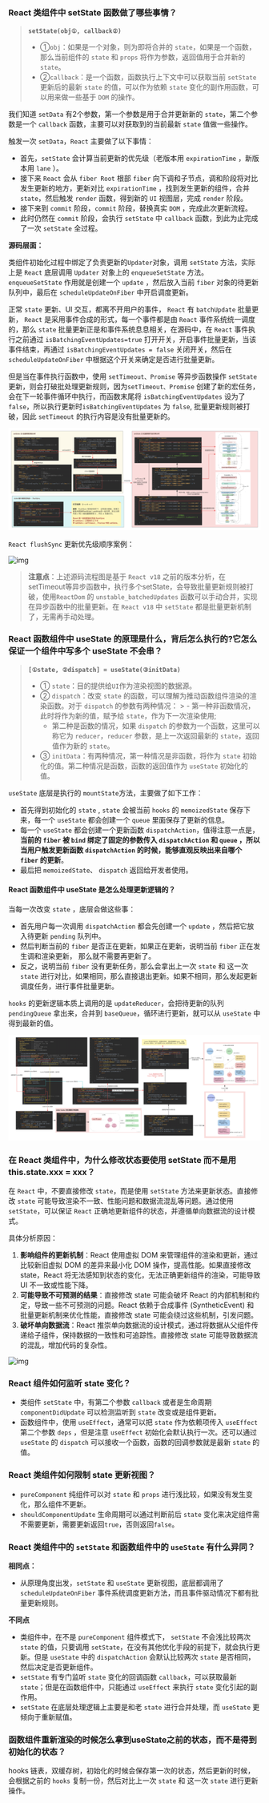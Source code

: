 ### React 类组件中 setState 函数做了哪些事情？

> **`setState(obj①, callback②)`**
>
> -  ①`obj`：如果是一个对象，则为即将合并的 `state`，如果是一个函数，那么当前组件的 `state` 和 `props` 将作为参数，返回值用于合并新的 `state`。
> -  ②`callback`：是一个函数，函数执行上下文中可以获取当前 `setState` 更新后的最新 `state` 的值，可以作为依赖 `state` 变化的副作用函数，可以用来做一些基于 `DOM` 的操作。

我们知道 `setData` 有2个参数，第一个参数是用于合并更新新的 `state`，第二个参数是一个 `callback` 函数，主要可以对获取到的当前最新 `state` 值做一些操作。

触发一次 `setData`，`React` 主要做了以下事情：

- 首先，`setState` 会计算当前更新的优先级（老版本用 `expirationTime` ，新版本用 `lane` ）。
- 接下来 `React` 会从 `fiber Root` 根部 `fiber` 向下调和子节点，调和阶段将对比发生更新的地方，更新对比 `expirationTime` ，找到发生更新的组件，合并 `state`，然后触发 `render` 函数，得到新的 `UI` 视图层，完成 `render` 阶段。
- 接下来到 `commit` 阶段，`commit` 阶段，替换真实 `DOM` ，完成此次更新流程。
- 此时仍然在 `commit` 阶段，会执行 `setState` 中 `callback` 函数，到此为止完成了一次 `setState` 全过程。

**源码层面：**

类组件初始化过程中绑定了负责更新的`Updater`对象，调用 `setState` 方法，实际上是 `React` 底层调用 `Updater` 对象上的 `enqueueSetState` 方法。 `enqueueSetState` 作用就是创建一个 `update` ，然后放入当前 `fiber` 对象的待更新队列中，最后在 `scheduleUpdateOnFiber` 中开启调度更新。

正常 `state` 更新、UI 交互，都离不开用户的事件， `React` 有 `batchUpdate` 批量更新， `React` 是采用事件合成的形式，每一个事件都是由 `React` 事件系统统一调度的，那么 `state` 批量更新正是和事件系统息息相关，在源码中，在 `React` 事件执行之前通过 `isBatchingEventUpdates=true` 打开开关，开启事件批量更新，当该事件结束，再通过 `isBatchingEventUpdates = false` 关闭开关，然后在 `scheduleUpdateOnFiber` 中根据这个开关来确定是否进行批量更新。

但是当在事件执行函数中，使用 `setTimeout、Promise` 等异步函数操作 `setState` 更新，则会打破批处理更新规则，因为`setTimeout、Promise` 创建了新的宏任务，会在下一轮事件循环中执行，而函数末尾将 `isBatchingEventUpdates` 设为了 `false`，所以执行更新时`isBatchingEventUpdates` 为 `false`, 批量更新规则被打破，因此 `setTimeout` 的执行内容是没有批量更新的。

[//]: # (![setData 更新原理]&#40;https://p.ipic.vip/eglis5.png&#41;)

<img src="image/class-state.png">

`React flushSync` 更新优先级顺序案例：

![img](https://p.ipic.vip/2jjnvy.jpg)


> **注意点**：上述源码流程图是基于 `React v18` 之前的版本分析，在setTimeout等异步函数中，执行多个setState，会导致批量更新规则被打破，使用`ReactDom` 的 `unstable_batchedUpdates` 函数可以手动合并，实现在异步函数中的批量更新。在 `React v18` 中 `setState` 都是批量更新机制了，无需再手动处理。

### React 函数组件中 useState 的原理是什么，背后怎么执行的?它怎么保证一个组件中写多个 useState 不会串？

>  **`[①state, ②dispatch] = useState(③initData)`**
>
> - ① `state`：目的提供给`UI`作为渲染视图的数据源。
> - ② `dispatch`：改变 `state` 的函数，可以理解为推动函数组件渲染的渲染函数。对于 `dispatch` 的参数有两种情况：
    >   - 第一种非函数情况，此时将作为新的值，赋予给 `state`，作为下一次渲染使用;
>   - 第二种是函数的情况，如果 `dispatch` 的参数为一个函数，这里可以称它为 `reducer`，`reducer` 参数，是上一次返回最新的 `state`，返回值作为新的 `state`。
> - ③ `initData`：有两种情况，第一种情况是非函数，将作为 `state` 初始化的值。第二种情况是函数，函数的返回值作为 `useState` 初始化的值。

`useState` 底层是执行的 `mountState`方法，主要做了如下工作：

* 首先得到初始化的 `state` , `state` 会被当前 `hooks` 的 `memoizedState` 保存下来，每一个 `useState` 都会创建一个 `queue` 里面保存了更新的信息。
* 每一个 `useState` 都会创建一个更新函数 `dispatchAction`，值得注意一点是，**当前的 `fiber` 被 `bind` 绑定了固定的参数传入 `dispatchAction` 和 `queue` ，所以当用户触发更新函数 `dispatchAction` 的时候，能够直观反映出来自哪个 `fiber` 的更新**。
* 最后把 `memoizedState`、 `dispatch` 返回给开发者使用。

#### React 函数组件中 useState 是怎么处理更新逻辑的？

当每一次改变 `state` ，底层会做这些事：

- 首先用户每一次调用 `dispatchAction` 都会先创建一个 `update` ，然后把它放入待更新 `pending` 队列中。
- 然后判断当前的 `fiber` 是否正在更新，如果正在更新，说明当前 `fiber` 正在发生调和渲染更新， 那么就不需要再更新了。
- 反之，说明当前 `fiber` 没有更新任务，那么会拿出上一次 `state` 和 这一次 `state` 进行对比，如果相同，那么直接退出更新。如果不相同，那么发起更新调度任务，进行事件批量更新。

`hooks` 的更新逻辑本质上调用的是 `updateReducer`，会把待更新的队列 `pendingQueue` 拿出来，合并到 `baseQueue`，循环进行更新，就可以从 `useState` 中得到最新的值。

[//]: # (![React useState原理]&#40;https://p.ipic.vip/kaceem.png&#41;)

<img src="./image/function-state.png">

### 在 React 类组件中，为什么修改状态要使用 setState 而不是用 this.state.xxx = xxx？

在 `React` 中，不要直接修改 `state`，而是使用 `setState` 方法来更新状态。直接修改 `state` 可能导致渲染不一致、性能问题和数据流混乱等问题。通过使用 `setState`，可以保证 `React` 正确地更新组件的状态，并遵循单向数据流的设计模式。

具体分析原因：

1. **影响组件的更新机制**：React 使用虚拟 DOM 来管理组件的渲染和更新，通过比较新旧虚拟 DOM 的差异来最小化 DOM 操作，提高性能。如果直接修改 state，React 将无法感知到状态的变化，无法正确更新组件的渲染，可能导致 UI 不一致或性能下降。
2. **可能导致不可预测的结果**：直接修改 state 可能会破坏 React 的内部机制和约定，导致一些不可预测的问题。React 依赖于合成事件 (SyntheticEvent) 和批量更新机制来优化性能，直接修改 state 可能会绕过这些机制，引发问题。
3. **破坏单向数据流**：React 推崇单向数据流的设计模式，通过将数据从父组件传递给子组件，保持数据的一致性和可追踪性。直接修改 state 可能导致数据流的混乱，增加代码的复杂性。

![img](https://p1-juejin.byteimg.com/tos-cn-i-k3u1fbpfcp/e8d2eab837b144e9aa072e4cc3ddb5ac~tplv-k3u1fbpfcp-zoom-in-crop-mark:1512:0:0:0.awebp)

### React 组件如何监听 state 变化？

* 类组件 `setState` 中，有第二个参数 `callback` 或者是生命周期 `componentDidUpdate` 可以检测监听到 `state` 改变或是组件更新。
* 函数组件中，使用 `useEffect`，通常可以把 `state` 作为依赖项传入 `useEffect` 第二个参数 `deps` ，但是注意 `useEffect` 初始化会默认执行一次。还可以通过 `useState` 的 `dispatch` 可以接收一个函数，函数的回调参数就是最新 `state` 的值。

### React 类组件如何限制 state 更新视图？

- `pureComponent` 纯组件可以对 `state` 和 `props` 进行浅比较，如果没有发生变化，那么组件不更新。
- `shouldComponentUpdate` 生命周期可以通过判断前后 `state` 变化来决定组件需不需要更新，需要更新返回`true`，否则返回`false`。

### React 类组件中的 `setState` 和函数组件中的 `useState` 有什么异同？

**相同点：**

- 从原理角度出发，`setState` 和 `useState` 更新视图，底层都调用了 `scheduleUpdateOnFiber` 事件系统调度更新方法，而且事件驱动情况下都有批量更新规则。

**不同点**

- 类组件中，在不是 `pureComponent` 组件模式下， `setState` 不会浅比较两次 `state` 的值，只要调用 `setState`，在没有其他优化手段的前提下，就会执行更新。但是 `useState` 中的 `dispatchAction` 会默认比较两次 `state` 是否相同，然后决定是否更新组件。
- `setState` 有专门监听 `state` 变化的回调函数 `callback`，可以获取最新 `state`；但是在函数组件中，只能通过 `useEffect` 来执行 `state` 变化引起的副作用。
- `setState` 在底层处理逻辑上主要是和老 `state` 进行合并处理，而 `useState` 更倾向于重新赋值。

### 函数组件重新渲染的时候怎么拿到useState之前的状态，而不是得到初始化的状态？

hooks 链表，双缓存树，初始化的时候会保存第一次的状态，然后更新的时候，会根据之前的 `hooks` 复制一份，然后对比上一次 `state` 和 这一次 `state` 进行更新操作。